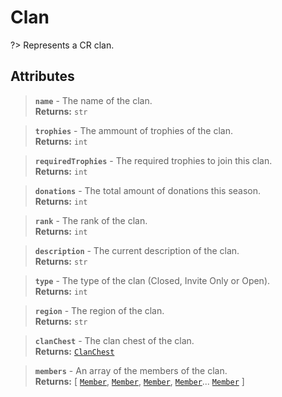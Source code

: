 # Clan

?> Represents a CR clan.

## Attributes

> **`name`** - The name of the clan.    
**Returns:** `str`

> **`trophies`** - The ammount of trophies of the clan.    
**Returns:** `int`

> **`requiredTrophies`** - The required trophies to join this clan.    
**Returns:** `int`

> **`donations`** - The total amount of donations this season.    
**Returns:** `int`

> **`rank`** - The rank of the clan.    
**Returns:** `int`

> **`description`** - The current description of the clan.    
**Returns:** `str`

> **`type`** - The type of the clan (Closed, Invite Only or Open).    
**Returns:** `int`

> **`region`** - The region of the clan.    
**Returns:** `str`

> **`clanChest`** - The clan chest of the clan.    
**Returns:** [`ClanChest`]()

> **`members`** - An array of the members of the clan.    
**Returns:** [ [`Member`](), [`Member`](), [`Member`](), [`Member`]()... [`Member`]() ]

